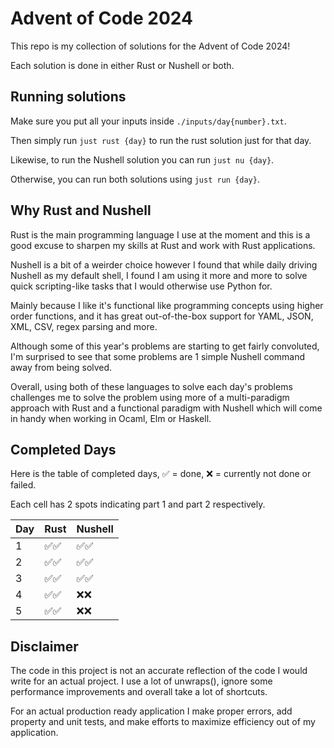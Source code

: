 # Advent of Code 2024

This repo is my collection of solutions for the Advent of Code 2024!

Each solution is done in either Rust or Nushell or both.

## Running solutions

Make sure you put all your inputs inside `./inputs/day{number}.txt`.

Then simply run `just rust {day}` to run the rust solution just for that day.

Likewise, to run the Nushell solution you can run `just nu {day}`.

Otherwise, you can run both solutions using `just run {day}`.

## Why Rust and Nushell

Rust is the main programming language I use at the moment and this is a good
excuse to sharpen my skills at Rust and work with Rust applications.

Nushell is a bit of a weirder choice however I found that while daily driving
Nushell as my default shell, I found I am using it more and more to solve quick
scripting-like tasks that I would otherwise use Python for.

Mainly because I like it's functional like programming concepts using higher
order functions, and it has great out-of-the-box support for YAML, JSON, XML,
CSV, regex parsing and more.

Although some of this year's problems are starting to get fairly convoluted, I'm
surprised to see that some problems are 1 simple Nushell command away from being
solved.

Overall, using both of these languages to solve each day's problems challenges
me to solve the problem using more of a multi-paradigm approach with Rust and a
functional paradigm with Nushell which will come in handy when working in Ocaml,
Elm or Haskell.

## Completed Days

Here is the table of completed days,
✅ = done, ❌ = currently not done or failed.

Each cell has 2 spots indicating part 1 and part 2 respectively.

| Day | Rust | Nushell |
| --- | ---- | ------- |
| 1   | ✅✅ | ✅✅    |
| 2   | ✅✅ | ✅✅    |
| 3   | ✅✅ | ✅✅    |
| 4   | ✅✅ | ❌❌    |
| 5   | ✅✅ | ❌❌    |



## Disclaimer

The code in this project is not an accurate reflection of the code I would write
for an actual project. I use a lot of unwraps(), ignore some performance
improvements and overall take a lot of shortcuts.

For an actual production ready application I make proper errors, add property
and unit tests, and make efforts to maximize efficiency out of my application.
